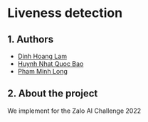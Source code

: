 # Liveness detection

## 1. Authors

- [Dinh Hoang Lam](https://github.com/LamKser)
- [Huynh Nhat Quoc Bao](https://github.com/baohnq)
- [Pham Minh Long](https://github.com/Syun1208)

## 2. About the project

We implement for the Zalo AI Challenge 2022
